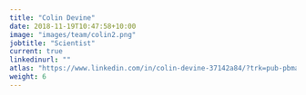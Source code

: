 ```yaml
---
title: "Colin Devine"
date: 2018-11-19T10:47:58+10:00
image: "images/team/colin2.png"
jobtitle: "Scientist"
current: true
linkedinurl: ""
atlas: "https://www.linkedin.com/in/colin-devine-37142a84/?trk=pub-pbmap"
weight: 6
---
```

